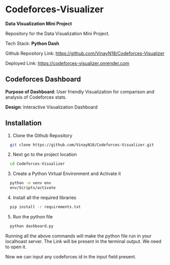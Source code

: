 # **Codeforces-Visualizer**

**Data Visualization Mini Project**

Repository for the Data Visualization Mini Project.

Tech Stack: **Python Dash**

Github Repository Link: https://github.com/VinayN18/Codeforces-Visualizer

Deployed Link: https://codeforces-visualizer.onrender.com

## **Codeforces Dashboard**

**Purpose of Dashboard**: User friendly Visualization for comparison and analysis of Codeforces stats.

**Design**: Interactive Visualization Dashboard

## Installation

1. Clone the Github Repository

```bash
  git clone https://github.com/VinayN18/Codeforces-Visualizer.git
```

2. Next go to the project location

```bash
  cd Codeforces-Visualizer
```

3. Create a Python Virtual Environment and Activate it

```bash
  python -m venv env
  env/Scripts/activate
```

4. Install all the required libraries

```bash
  pip install -r requirements.txt
```

5. Run the python file

```bash
  python dashboard.py
```

Running all the above commands will make the python file run in your localhoast server.
The Link will be present in the terminal output. We need to open it.

Now we can input any codeforces id in the input field present.

